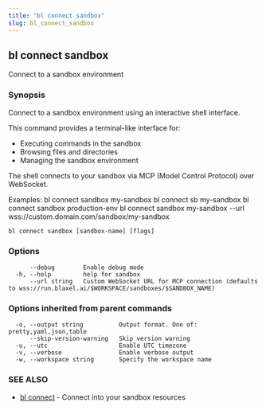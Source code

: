 ```yaml
---
title: "bl connect sandbox"
slug: bl_connect_sandbox
---
```

## bl connect sandbox

Connect to a sandbox environment

### Synopsis

Connect to a sandbox environment using an interactive shell interface.

This command provides a terminal-like interface for:
- Executing commands in the sandbox
- Browsing files and directories
- Managing the sandbox environment

The shell connects to your sandbox via MCP (Model Control Protocol) over WebSocket.

Examples:
  bl connect sandbox my-sandbox
  bl connect sb my-sandbox
  bl connect sandbox production-env
  bl connect sandbox my-sandbox --url wss://custom.domain.com/sandbox/my-sandbox

```
bl connect sandbox [sandbox-name] [flags]
```

### Options

```
      --debug        Enable debug mode
  -h, --help         help for sandbox
      --url string   Custom WebSocket URL for MCP connection (defaults to wss://run.blaxel.ai/$WORKSPACE/sandboxes/$SANDBOX_NAME)
```

### Options inherited from parent commands

```
  -o, --output string          Output format. One of: pretty,yaml,json,table
      --skip-version-warning   Skip version warning
  -u, --utc                    Enable UTC timezone
  -v, --verbose                Enable verbose output
  -w, --workspace string       Specify the workspace name
```

### SEE ALSO

* [bl connect](bl_connect.md)	 - Connect into your sandbox resources


